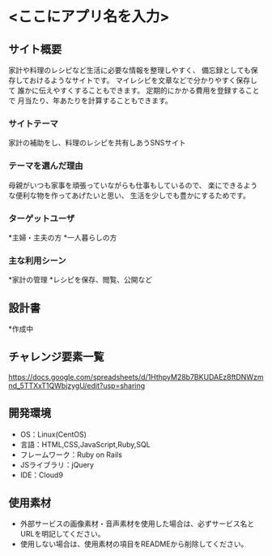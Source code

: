 # <ここにアプリ名を入力>

## サイト概要
家計や料理のレシピなど生活に必要な情報を整理しやすく、
備忘録としても保存しておけるようなサイトです。
マイレシピを文章などで分かりやすく保存して
誰かに伝えやすくすることもできます。
定期的にかかる費用を登録することで
月当たり、年あたりを計算することもできます。

### サイトテーマ
家計の補助をし、料理のレシピを共有しあうSNSサイト

### テーマを選んだ理由
母親がいつも家事を頑張っていながらも仕事もしているので、
楽にできるような便利な物を作ってあげたいと思い、
生活を少しでも豊かにするためです。

### ターゲットユーザ
*主婦・主夫の方
*一人暮らしの方

### 主な利用シーン
*家計の管理
*レシピを保存、閲覧、公開など

## 設計書
*作成中

## チャレンジ要素一覧
<https://docs.google.com/spreadsheets/d/1HthpyM28b7BKUDAEz8ftDNWzmnd_5TTXxT1QWbjzygU/edit?usp=sharing>

## 開発環境
- OS：Linux(CentOS)
- 言語：HTML,CSS,JavaScript,Ruby,SQL
- フレームワーク：Ruby on Rails
- JSライブラリ：jQuery
- IDE：Cloud9

## 使用素材
- 外部サービスの画像素材・音声素材を使用した場合は、必ずサービス名とURLを明記してください。
- 使用しない場合は、使用素材の項目をREADMEから削除してください。